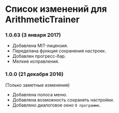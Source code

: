 # Список изменений для ArithmeticTrainer

### 1.0.63 (3 января 2017)

* Добавлена MIT-лицензия.
* Переделана функция сохранения настроек.
* Добавлен прогресс-бар.
* Мелкие исправления.

### 1.0.0 (21 декабря 2016)

(Только заметные изменения)

* Добавлена полоса меню.
* Добавлена возможность сохранять настройки.
* Добавлено диалоговое окно `О программе`.